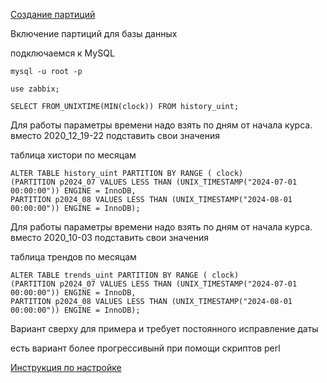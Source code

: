 [Создание партиций](https://blog.zabbix.com/partitioning-a-zabbix-mysql-database-with-perl-or-stored-procedures/13531/)

Включение партиций для базы данных

подключаемся к MySQL
```
mysql -u root -p
```

```
use zabbix;
```

```
SELECT FROM_UNIXTIME(MIN(clock)) FROM history_uint;
```
Для работы параметры времени надо взять по дням от начала курса.
вместо 2020_12_19-22 подставить свои значения

таблица хистори по месяцам
```
ALTER TABLE history_uint PARTITION BY RANGE ( clock)
(PARTITION p2024_07 VALUES LESS THAN (UNIX_TIMESTAMP("2024-07-01 00:00:00")) ENGINE = InnoDB,
PARTITION p2024_08 VALUES LESS THAN (UNIX_TIMESTAMP("2024-08-01 00:00:00")) ENGINE = InnoDB);
```

Для работы параметры времени надо взять по дням от начала курса.
вместо 2020_10-03 подставить свои значения

таблица трендов  по месяцам
```
ALTER TABLE trends_uint PARTITION BY RANGE ( clock)
(PARTITION p2024_07 VALUES LESS THAN (UNIX_TIMESTAMP("2024-07-01 00:00:00")) ENGINE = InnoDB,
PARTITION p2024_08 VALUES LESS THAN (UNIX_TIMESTAMP("2024-08-01 00:00:00")) ENGINE = InnoDB);
```

Вариант сверху для примера и требует постоянного исправление даты

есть вариант более прогрессивынй при помощи скриптов perl

[Инструкция по настройке](https://blog.zabbix.com/partitioning-a-zabbix-mysql-database-with-perl-or-stored-procedures/13531/)
